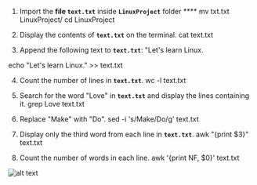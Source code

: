 1. Import the **file `text.txt`** inside **`LinuxProject`** folder ****
mv txt.txt LinuxProject/
cd LinuxProject

2. Display the contents of **`text.txt`** on the terminal.
cat text.txt

3. Append the following text to **`text.txt`**:
    "Let's learn Linux.
    
 echo "Let's learn Linux." >> text.txt

4. Count the number of lines in **`text.txt`**.
wc -l text.txt

5. Search for the word "Love" in **`text.txt`** and display the lines containing it.
grep Love text.txt

6. Replace "Make" with "Do".
sed -i 's/Make/Do/g' text.txt

7. Display only the third word from each line in **`text.txt`**.
awk "{print $3}" text.txt

8. Count the number of words in each line.
awk '{print NF, $0}' text.txt

![alt text](image-1.png)